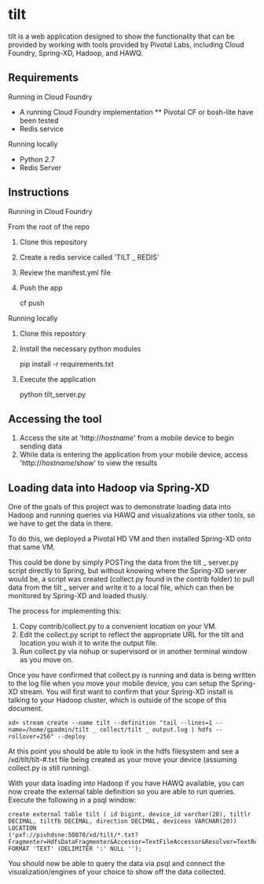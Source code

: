 # tilt

tilt is a web application designed to show the functionality that can be provided by working with tools provided by
Pivotal Labs, including Cloud Foundry, Spring-XD, Hadoop, and HAWQ.   

## Requirements

Running in Cloud Foundry
* A running Cloud Foundry implementation 
** Pivotal CF or bosh-lite have been tested
* Redis service

Running locally
* Python 2.7
* Redis Server

## Instructions

Running in Cloud Foundry

From the root of the repo

 1. Clone this repository
 2. Create a redis service called 'TILT _ REDIS'
 3. Review the manifest.yml file
 4. Push the app


    cf push 

Running locally

 1. Clone this repostory
 2. Install the necessary python modules 
   

    pip install -r requirements.txt

 3. Execute the application


    python tilt_server.py

## Accessing the tool

 1. Access the site at 'http://*hostname*' from a mobile device to begin sending data
 2. While data is entering the application from your mobile device, access 'http://*hostname*/show' to view the results

## Loading data into Hadoop via Spring-XD

One of the goals of this project was to demonstrate loading data into Hadoop and running queries via HAWQ and visualizations via other tools, so we have to get the data in there.  

To do this, we deployed a Pivotal HD VM and then installed Spring-XD onto that same VM.   

This could be done by simply POSTing the data from the tilt _ server.py script directly to Spring, but without knowing where the Spring-XD server would be, a script was created (collect.py found in the contrib folder) to pull data from the tilt _ server and write it to a local file, which can then be monitored by Spring-XD and loaded thusly.

The process for implementing this:

 1. Copy contrib/collect.py to a convenient location on your VM.
 2. Edit the collect.py script to reflect the appropriate URL for the tilt and location you wish it to write the output file.
 3. Run collect.py via nohup or supervisord or in another terminal window as you move on.

Once you have confirmed that collect.py is running and data is being written to the log file when you move your mobile
device, you can setup the Spring-XD stream.  You will first want to confirm that your Spring-XD install is talking to
your Hadoop cluster, which is outside of the scope of this document.

    xd> stream create --name tilt --definition "tail --lines=1 --name=/home/gpadmin/tilt _ collect/tilt _ output.log | hdfs --rollover=256" --deploy

At this point you should be able to look in the hdfs filesystem and see a /xd/tilt/tilt-#.txt file being created as your
move your device (assuming collect.py is still running).  

With your data loading into Hadoop if you have HAWQ available, you can now create the external table definition so you
are able to run queries.   Execute the following in a psql window:

    create external table tilt ( id bigint, device_id varchar(20), tiltlr DECIMAL, tiltfb DECIMAL, direction DECIMAL, deviceos VARCHAR(20)) LOCATION
    ('pxf://pivhdsne:50070/xd/tilt/*.txt?Fragmenter=HdfsDataFragmenter&Accessor=TextFileAccessor&Resolver=TextResolver')
    FORMAT 'TEXT' (DELIMITER ':' NULL '');

You should now be able to query the data via psql and connect the visualization/engines of your choice to show off the
data collected.

